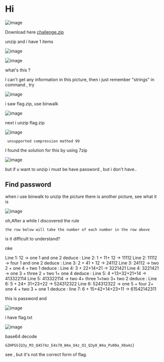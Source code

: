 # Hi 

![image](https://user-images.githubusercontent.com/65381453/132948094-16b45476-a3f7-498e-b75f-32e06f2a08e7.png)

Download here [challenge.zip](https://github.com/anhchangmutrang/CTF/files/7147838/challenge.zip)

unzip and i have 1 items

![image](https://user-images.githubusercontent.com/65381453/132948264-1a60e349-a28f-4ef6-a3a8-559cb9e43c06.png)

![image](https://user-images.githubusercontent.com/65381453/132948336-4aff469f-94cc-48c4-9b5c-61e87cf47dcb.png)

what's this ?

I can't get any information in this picture, then i just remember "strings" in command , try

![image](https://user-images.githubusercontent.com/65381453/132948423-1adf1222-1f51-4a4d-94f3-ce791d2a6b5d.png)

i saw flag.zip, use binwalk 

![image](https://user-images.githubusercontent.com/65381453/132948437-39ab54a1-f2ab-48c9-a2c8-6e463272c899.png)

next i unzip flag.zip 

![image](https://user-images.githubusercontent.com/65381453/132948507-59cbd46d-42f1-422b-81bf-4c5c788ee270.png)

```
 unsupported compression method 99
```

I found the solution for this by using 7zip

![image](https://user-images.githubusercontent.com/65381453/132948642-837dc36c-eef1-4a60-8d1a-6f3416561e57.png)

but if u want to unzip i must be have password , but i don't have..

## Find password
when i use binwalk to unzip the picture there is another picture, see what it is

![image](https://user-images.githubusercontent.com/65381453/132948785-55d3a752-9af7-4dd7-ab8c-1eff44075998.png)

oh,After a while I discovered the rule

```
the row below will take the number of each number in the row above 
```
is it difficult to understand? 

oke

Line 1: 12 -> one 1 and one 2
deduce : Line 2: 1 + 11+ 12 -> 11112
Line 2: 11112 -> four 1 and one 2
deduce : Line 3: 2 + 41 + 12 -> 24112
Line 3: 24112 -> two 2 + one 4 + two 1
deduce : Line 4: 3 + 22+14+21 -> 3221421
Line 4: 3221421 -> one 3 + three 2 + two 1+ one 4
deduce : Line 5: 4 +13+32+21+14 -> 413322114
Line 5: 413322114 -> two 4+ three 1+two 3+ two 2
deduce : Line 6: 5 + 24+ 31+23+22 -> 524312322
Line 6: 524312322 -> one 5 + four 2+ one 4 + two 3 + one 1
deduce : line 7: 6 + 15+42+14+23+11 -> 61542142311

this is password and 

![image](https://user-images.githubusercontent.com/65381453/132949626-c53f0e1a-1f7c-4db3-b019-41cbb6027321.png)

i have flag.txt

![image](https://user-images.githubusercontent.com/65381453/132949641-ad15ac4a-e45b-44ee-8063-6f9a7d81a909.png)

base64 decode



```
GZHPGS{Q3y_M3_Q4574z_E4s70_W4a_U4z_O1_Q3y0_W4a_Pu00a_X0a4z}
```

see , but it's not the correct form of flag.

